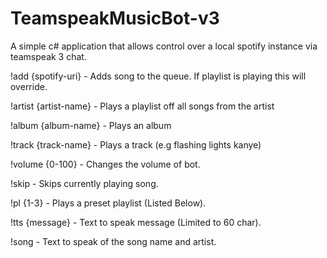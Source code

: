 # TeamspeakMusicBot-v3

A simple c# application that allows control over a local spotify instance via teamspeak 3 chat.


!add {spotify-uri} - Adds song to the queue. If playlist is playing this will override.

!artist {artist-name} - Plays a playlist off all songs from the artist

!album {album-name} - Plays an album

!track {track-name} - Plays a track (e.g flashing lights kanye)

!volume {0-100} - Changes the volume of bot.

!skip - Skips currently playing song.

!pl {1-3} - Plays a preset playlist (Listed Below).

!tts {message} - Text to speak message (Limited to 60 char).

!song - Text to speak of the song name and artist.
